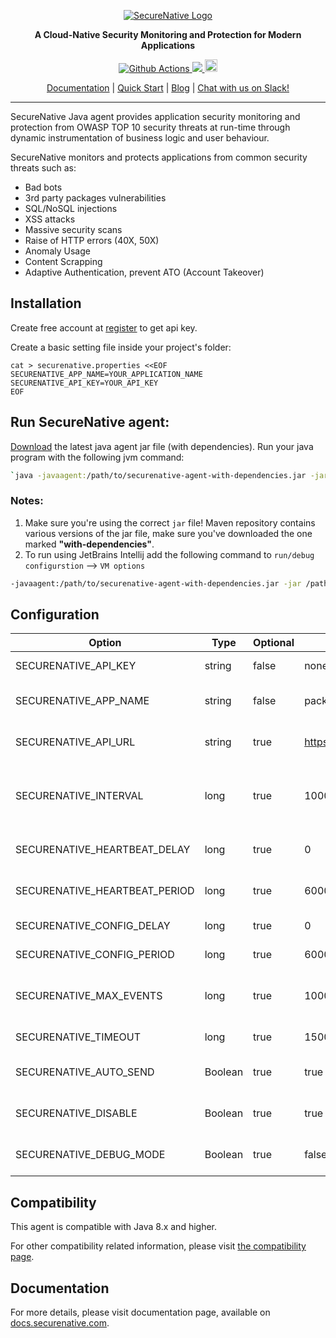 <p align="center">
  <a href="https://www.securenative.com"><img src="https://user-images.githubusercontent.com/45174009/77826512-f023ed80-7120-11ea-80e0-58aacde0a84e.png" alt="SecureNative Logo"/></a>
</p>

<p align="center">
  <b>A Cloud-Native Security Monitoring and Protection for Modern Applications</b>
</p>

<p align="center">
  <a href="https://github.com/securenative/securenative-java-agent">
    <img alt="Github Actions" src="https://github.com/securenative/securenative-java-agent/workflows/Build/badge.svg">
  </a>
  <a href="https://codecov.io/gh/securenative/securenative-java-agent">
    <img src="https://codecov.io/gh/securenative/securenative-java-agent/branch/master/graph/badge.svg" />
  </a>
  <a href="https://search.maven.org/artifact/com.securenative.java/securenative-java-agent">
      <img src="https://img.shields.io/maven-central/v/com.securenative.java/securenative-java-agent.svg" alt="npm version" height="20">
    </a>
</p>

<p align="center">
  <a href="https://docs.securenative.com">Documentation</a> |
  <a href="https://docs.securenative.com/quick-start">Quick Start</a> |
  <a href="https://blog.securenative.com">Blog</a> |
  <a href="">Chat with us on Slack!</a>
</p>
<hr/>

SecureNative Java agent provides application security monitoring and protection from OWASP TOP 10 security threats at run-time through dynamic instrumentation of business logic and user behaviour.

SecureNative monitors and protects applications from common security threats such as:

* Bad bots
* 3rd party packages vulnerabilities
* SQL/NoSQL injections
* XSS attacks
* Massive security scans 
* Raise of HTTP errors (40X, 50X)
* Anomaly Usage
* Content Scrapping
* Adaptive Authentication, prevent ATO (Account Takeover)

## Installation
Create free account at [register](https://console.securenative.com/register) to get api key.

Create a basic setting file inside your project's folder:  
```shell script
cat > securenative.properties <<EOF
SECURENATIVE_APP_NAME=YOUR_APPLICATION_NAME
SECURENATIVE_API_KEY=YOUR_API_KEY
EOF
```

## Run SecureNative agent:

[Download](https://mvnrepository.com/artifact/com.securenative.java/securenative-java-agent) the latest java agent jar file (with dependencies). Run your java program with the following jvm command:
```bash
`java -javaagent:/path/to/securenative-agent-with-dependencies.jar -jar /path/to/application.jar`
```

### Notes:
1. Make sure you're using the correct `jar` file! Maven repository contains various versions of the jar file, make sure you've downloaded the one marked **"with-dependencies"**.
2. To run using JetBrains Intellij add the following command to `run/debug configurstion` --> `VM options`  
```bash
-javaagent:/path/to/securenative-agent-with-dependencies.jar -jar /path/to/application.jar
```   

## Configuration

| Option | Type | Optional | Default Value | Description |
| -------| -------| -------| -------| -------------------------------------------------|
| SECURENATIVE_API_KEY | string | false | none | SecureNative api key |
| SECURENATIVE_APP_NAME | string | false | package.json | Name of application source |
| SECURENATIVE_API_URL | string | true | https://api.securenative.com/v1/collector | Default api base address|
| SECURENATIVE_INTERVAL| long | true | 1000 | Default interval for SDK to try to persist events|
| SECURENATIVE_HEARTBEAT_DELAY | long | true | 0 | Default agent heartbeat delay|
| SECURENATIVE_HEARTBEAT_PERIOD | long | true | 6000 | Default agent heartbeat period|
| SECURENATIVE_CONFIG_DELAY | long | true | 0 | Default agent config delay|
| SECURENATIVE_CONFIG_PERIOD | long | true | 6000 | Default agent config period|    
| SECURENATIVE_MAX_EVENTS | long | true | 1000 | Max in-memory events queue| 
| SECURENATIVE_TIMEOUT | long | true | 1500 | API call timeout in ms|
| SECURENATIVE_AUTO_SEND | Boolean | true | true | Should api auto send the events|
| SECURENATIVE_DISABLE | Boolean | true | true | Allow to disable agent functionality |
| SECURENATIVE_DEBUG_MODE | Boolean | true | false | Displays debug info to stdout |
 
## Compatibility

This agent is compatible with Java 8.x and higher.

For other compatibility related information, please visit [the compatibility page](https://docs.securenative.com/java/compatibility/).

## Documentation

For more details, please visit documentation page, available on [docs.securenative.com](https://docs.securenative.com/agent/java). 